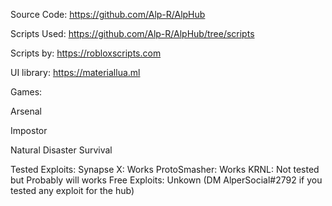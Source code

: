 Source Code: https://github.com/Alp-R/AlpHub

Scripts Used: https://github.com/Alp-R/AlpHub/tree/scripts

Scripts by: https://robloxscripts.com

UI library: https://materiallua.ml

Games:

Arsenal

Impostor

Natural Disaster Survival

Tested Exploits:
Synapse X: Works
ProtoSmasher: Works
KRNL: Not tested but Probably will works
Free Exploits: Unkown (DM AlperSocial#2792 if you tested any exploit for the hub)
